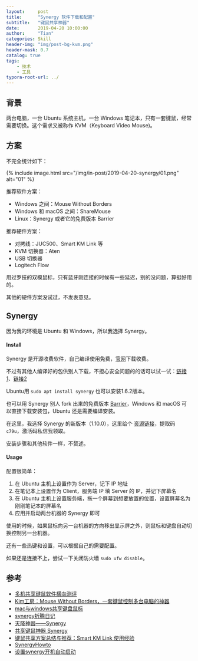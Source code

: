 ```yaml
---
layout:     post
title:      "Synergy 软件下载和配置"
subtitle:   "键鼠共享神器"
date:       2019-04-20 10:00:00
author:     "Tian"
categories: Skill
header-img: "img/post-bg-kvm.png"
header-mask: 0.7
catalog: true
tags:
    - 技术
    - 工具
typora-root-url: ../
---
```


## 背景

两台电脑，一台 Ubuntu 系统主机，一台 Windows 笔记本，只有一套键鼠，经常需要切换。这个需求又被称作 KVM（Keyboard Video Mouse)。

## 方案

不完全统计如下：

{% include image.html src="/img/in-post/2019-04-20-synergy/01.png" alt="01" %}

推荐软件方案：

- Windows 之间：Mouse Without Borders
- Windows 和 macOS 之间：ShareMouse
- Linux：Synergy 或者它的免费版本 Barrier

推荐硬件方案：

- 对拷线：JUC500、Smart KM Link 等
- KVM 切换器：Aten
- USB 切换器
- Logitech Flow

用过罗技的双模鼠标，只有蓝牙刚连接的时候有一些延迟，别的没问题，算挺好用的。

其他的硬件方案没试过，不发表意见。

## Synergy

因为我的环境是 Ubuntu 和 Windows，所以我选择 Synergy。

#### Install

Synergy 是开源收费软件，自己编译使用免费，[官网](<https://symless.com/synergy>)下载收费。

不过有其他人编译好的包供别人下载，不担心安全问题的的话可以试一试：[链接1](<https://brahma-dev.github.io/synergy-stable-builds/>)、[链接2](<https://sourceforge.net/projects/synergy-stable-builds/>)

Ubuntu用 `sudo apt install synergy` 也可以安装1.6.2版本。

也可以用 Synergy 别人 fork 出来的免费版本 [Barrier](<https://github.com/debauchee/barrier>)，Windows 和 macOS 可以直接下载安装包，Ubuntu 还是需要编译安装。

在这里，我选择 Synergy 的新版本（1.10.0），这里给个 [资源链接](https://pan.baidu.com/s/12-vQLlVoIq89wV3d7nBS4A)，提取码 `c79u`，激活码私信我领取。

安装步骤和其他软件一样，不赘述。

#### Usage

配置很简单：

1. 在 Ubuntu 主机上设置作为 Server，记下 IP 地址
2. 在笔记本上设置作为 Client，服务端 IP 填 Server 的 IP，并记下屏幕名
3. 在 Ubuntu 主机上设置服务端，拖一个屏幕到想要放置的位置，设置屏幕名为刚刚笔记本的屏幕名
4. 应用并启动两台机器的 Synergy 即可

使用的时候，如果鼠标向另一台机器的方向移出显示屏之外，则鼠标和键盘自动切换控制另一台机器。

还有一些热键和设置，可以根据自己的需要配置。

如果还是连接不上，尝试一下关闭防火墙 `sudo ufw disable`。

## 参考

- [多机共享键鼠软件横向测评](<http://blog.shrp.me/Multi-Computer-Mouse-and-Keyboard-sharing.html>)
- [Kim工房：Mouse Without Borders，一套键鼠控制多台电脑的神器](<https://post.smzdm.com/p/642130/>)
- [mac与windows共享键盘鼠标](<https://www.jianshu.com/p/f1da68ac5413>)
- [synergy折腾日记](<https://www.52pojie.cn/thread-719088-1-1.html>)
- [天降神器——Synergy](<https://blog.csdn.net/weixin_41995979/article/details/81990179>)
- [共享键鼠神器 Synergy](<http://wulc.me/2018/03/31/%E5%85%B1%E4%BA%AB%E9%94%AE%E9%BC%A0%E7%A5%9E%E5%99%A8%20Synergy/>)
- [键鼠共享方案总结与推荐：Smart KM Link 使用经验](<https://post.smzdm.com/p/343668/>)
- [SynergyHowto](https://help.ubuntu.com/community/SynergyHowto)
- [设置synergy开机自动启动](<http://guaneryu.com/blog/?p=379>)

